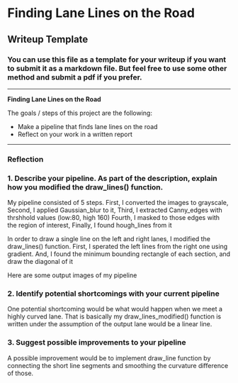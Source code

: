 # **Finding Lane Lines on the Road** 

## Writeup Template

### You can use this file as a template for your writeup if you want to submit it as a markdown file. But feel free to use some other method and submit a pdf if you prefer.

---

**Finding Lane Lines on the Road**

The goals / steps of this project are the following:
* Make a pipeline that finds lane lines on the road
* Reflect on your work in a written report


[//]: # (Image References)

[image1]: ./examples/grayscale.jpg "Grayscale"

---

### Reflection

### 1. Describe your pipeline. As part of the description, explain how you modified the draw_lines() function.

My pipeline consisted of 5 steps. 
First, I converted the images to grayscale, 
Second, I applied Gaussian_blur to it,
Third, I extracted Canny_edges with thrshhold values (low:80, high 160)
Fourth, I masked to those edges with the region of interest,
Finally, I found hough_lines from it


In order to draw a single line on the left and right lanes, I modified the draw_lines() function.
First, I sperated the left lines from the right one using gradient.
And, I found the minimum bounding rectangle of each section, and draw the diagonal of it 

Here are some output images of my pipeline

[image2]: ./test_images_output/output_solidWhiteCurve.jpg "Output_Sample_1"
[image3]: ./test_images_output/output_solidYellowCurve.jpg "Output_Sample_2"



### 2. Identify potential shortcomings with your current pipeline
One potential shortcoming would be what would happen when we meet a highly curved lane. That is basically my draw_lines_modified() function is written under the assumption of the output lane would be a linear line. 


### 3. Suggest possible improvements to your pipeline

A possible improvement would be to implement draw_line function by connecting the short line segments and smoothing the curvature difference of those.

